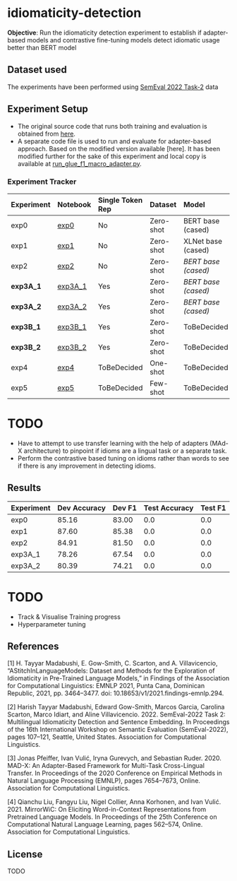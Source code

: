 # idiomaticity-detection

**Objective**: Run the idiomaticity detection experiment to establish if adapter-based models and contrastive fine-tuning models detect idiomatic usage better than BERT model

## Dataset used
The experiments have been performed using [SemEval 2022 Task-2](https://github.com/H-TayyarMadabushi/SemEval_2022_Task2-idiomaticity) data

## Experiment Setup
- The original source code that runs both training and evaluation is obtained from [here](https://github.com/H-TayyarMadabushi/AStitchInLanguageModels/blob/main/Dataset/Task2/Utils/run_glue_f1_macro.py).
- A separate code file is used to run and evaluate for adapter-based approach. Based on the modified version available [here]. It has been modified further for the sake of this experiment and local copy is available at [run_glue_f1_macro_adapter.py](./exp_helpers/run_glue_f1_macro.py).

### Experiment Tracker

| Experiment | Notebook | Single Token Rep | Dataset  | Model | Context | Status |
|:-----------|:---------|:-----------------|:---------|:------|:--------|:-------|
| exp0 | [exp0](./experiments/exp0) | No | Zero-shot | BERT base (cased) | No Context | Done (3GPUs) |
| exp1 | [exp1](./notebooks/exp1) | No | Zero-shot | XLNet base (cased) | No Context | Done (4GPUs) | 
| exp2 | [exp2](./notebooks/exp2) | No | Zero-shot | *BERT base (cased)* | All Context | Done (4GPUs) |
| **exp3A_1**| [exp3A_1](./notebooks/exp3A_1) | Yes | Zero-shot | *BERT base (cased)* | No Context | Done (4GPUs) |
| **exp3A_2**| [exp3A_2](./notebooks/exp3A_2) | Yes | Zero-shot | *BERT base (cased)* | No Context | Done (4GPUs) |
| **exp3B_1**| [exp3B_1](./notebooks/exp3B_1) | Yes | Zero-shot | ToBeDecided | ToBeDecided | TODO |
| **exp3B_2**| [exp3B_2](./notebooks/exp3B_2) | Yes | Zero-shot | ToBeDecided | ToBeDecided | TODO |
| exp4 | [exp4](./notebooks/exp4) | ToBeDecided | One-shot | ToBeDecided | ToBeDecided | TODO |
| exp5 | [exp5](./notebooks/exp5) | ToBeDecided | Few-shot | ToBeDecided | ToBeDecided | TODO |

# TODO
- Have to attempt to use transfer learning with the help of adapters (MAd-X architecture) to pinpoint if idioms are a lingual task or a separate task.
- Perform the contrastive based tuning on idioms rather than words to see if there is any improvement in detecting idioms.

## Results

| Experiment | Dev Accuracy | Dev F1 | Test Accuracy | Test F1 |
|:-----------|:-------------|:-------|:--------------|:--------|
| exp0 | 85.16 | 83.00 | 0.0 | 0.0 |
| exp1 | 87.60 | 85.38 | 0.0 | 0.0 |
| exp2 | 84.91 | 81.50 | 0.0 | 0.0 |
| exp3A_1| 78.26 | 67.54 | 0.0 | 0.0 |
| exp3A_2| 80.39 | 74.21 | 0.0 | 0.0 |

# TODO
- Track & Visualise Training progress
- Hyperparameter tuning

## References
[1] H. Tayyar Madabushi, E. Gow-Smith, C. Scarton, and A. Villavicencio, “AStitchInLanguageModels: Dataset and Methods for the Exploration of Idiomaticity in Pre-Trained Language Models,” in Findings of the Association for Computational Linguistics: EMNLP 2021, Punta Cana, Dominican Republic, 2021, pp. 3464–3477. doi: 10.18653/v1/2021.findings-emnlp.294.

[2] Harish Tayyar Madabushi, Edward Gow-Smith, Marcos Garcia, Carolina Scarton, Marco Idiart, and Aline Villavicencio. 2022. SemEval-2022 Task 2: Multilingual Idiomaticity Detection and Sentence Embedding. In Proceedings of the 16th International Workshop on Semantic Evaluation (SemEval-2022), pages 107–121, Seattle, United States. Association for Computational Linguistics.

[3] Jonas Pfeiffer, Ivan Vulić, Iryna Gurevych, and Sebastian Ruder. 2020. MAD-X: An Adapter-Based Framework for Multi-Task Cross-Lingual Transfer. In Proceedings of the 2020 Conference on Empirical Methods in Natural Language Processing (EMNLP), pages 7654–7673, Online. Association for Computational Linguistics.

[4] Qianchu Liu, Fangyu Liu, Nigel Collier, Anna Korhonen, and Ivan Vulić. 2021. MirrorWiC: On Eliciting Word-in-Context Representations from Pretrained Language Models. In Proceedings of the 25th Conference on Computational Natural Language Learning, pages 562–574, Online. Association for Computational Linguistics.

## License
TODO
